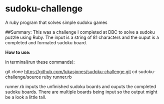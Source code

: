 # sudoku-challenge
A ruby program that solves simple sudoku games

##Summary:
  This was a challenge I completed at DBC to solve a sudoku puzzle using Ruby.  The input is a string of 81 characters and the ouput is a completed and formated sudoku board.

**How to use:**

in terminal(run these commands):

  git clone https://github.com/lukasjones/sudoku-challenge.git
  cd sudoku-challenge/source
  ruby runner.rb
  
  
  
runner.rb inputs the unfinished sudoku boards and ouputs the completed sudoku boards.  There are multiple boards being input so the output might be a look a little tall.  

